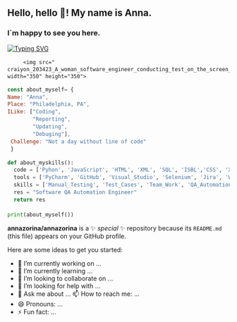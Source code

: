 ## Hello, hello 👋! My name is Anna. 
  ### I`m happy to see you here.   
[![Typing SVG](https://readme-typing-svg.herokuapp.com?color=%2336BCF7&lines=Welcome+to+my+world)](https://git.io/typing-svg)
  
         <img src=" craiyon_203423_A_woman_software_engineer_conducting_test_on_the_screen_and_find_a_critical_bug_.png" width="350" height="350">                                                                                                                                                                              

```JavaScript
const about_myself= {
Name: "Anna",
Place: "Philadelphia, PA",
ILike: ["Coding",
        "Reporting",
        "Updating",
        "Debuging"],
 Challenge: "Not a day without line of code"
 }
```

```python
def about_myskills():
  code = ['Pyhon', 'JavaScript', 'HTML', 'XML', 'SQL', 'ISBL','CSS', 'XPath']
  tools = ['PyCharm', 'GitHub', 'Visual_Studio', 'Selenium', 'Jira', 'Webstorm', 'Slack' 'Postman' 'and much more']
  skills = ['Manual_Testing', 'Test_Cases', 'Team_Work', 'QA_Automation']
  res = "Software QA Automation Engineer"
  return res 

print(about_myself())
```





**annazorina/annazorina** is a ✨ _special_ ✨ repository because its `README.md` (this file) appears on your GitHub profile.

Here are some ideas to get you started:


- 🔭 I’m currently working on ...
- 🌱 I’m currently learning ...
- 👯 I’m looking to collaborate on ...
- 🤔 I’m looking for help with ...
- 💬 Ask me about ...
📫 How to reach me: ...
- 😄 Pronouns: ...
- ⚡ Fun fact: ...

